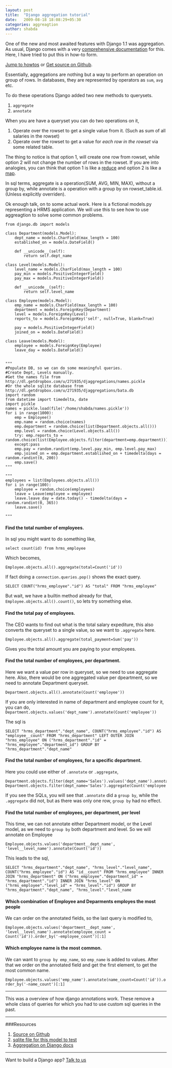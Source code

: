 ```yaml
---
layout: post
title:  "Django aggregation tutorial"
date:   2009-08-18 18:08:29+05:30
categories: aggreagtion
author: shabda
---
```

One of the new and most awaited features with Django 1.1 was aggregation. As usual,
Django comes with a very [comprehensive documentation](http://docs.djangoproject.com/en/dev/topics/db/aggregation/) for this. Here, I have tried to
put this in how-to form.

<a href="#howtos">Jump to howtos</a> or <a href="http://github.com/agiliq/Shiny-New-Django-1.1/tree/master">Get source on Github</a>.

Essentially, aggregations are nothing but a way to perform an operation on group of rows. In databases,
they are represented by operators as `sum`, `avg` etc.

To do these operations Django added two new methods to querysets.

1. `aggregate`
2. `annotate`

When you are have a queryset you can do two operations on it,

1. Operate over the rowset to get a single value from it. (Such as sum of all salaries in the rowset)
2. Operate over the rowset to get a value for *each row in the rowset* via some related table.

The thing to notice is that option 1, will create one row from rowset, while option 2 will
not change the number of rows in the rowset. If you are into analogies, you can think that
option 1 is like a [reduce](http://docs.python.org/library/functions.html#reduce) and option 2 is like a [map](http://docs.python.org/library/functions.html#map).

In sql terms, aggregate is a operation(SUM, AVG, MIN, MAX), without a group by,
while annotate is a operation with a group by on rowset_table.id. (Unless explicitly overriden).

<a name="howtos" ></a>

Ok enough talk, on to some actual work. Here is a fictional models.py representing
a HRMS application. We will use this to see how to use aggreagtion to solve
some common problems.

    from django.db import models

    class Department(models.Model):
        dept_name = models.CharField(max_length = 100)
        established_on = models.DateField()

        def __unicode__(self):
            return self.dept_name

    class Level(models.Model):
        level_name = models.CharField(max_length = 100)
        pay_min = models.PositiveIntegerField()
        pay_max = models.PositiveIntegerField()

        def __unicode__(self):
            return self.level_name

    class Employee(models.Model):
        emp_name = models.CharField(max_length = 100)
        department = models.ForeignKey(Department)
        level = models.ForeignKey(Level)
        reports_to = models.ForeignKey('self', null=True, blank=True)

        pay = models.PositiveIntegerField()
        joined_on = models.DateField()

    class Leave(models.Model):
        employee = models.ForeignKey(Employee)
        leave_day = models.DateField()


    """
    #Populate DB, so we can do some meaningful queries.
    #Create Dept, Levels manually.
    #Get the names file from http://dl.getdropbox.com/u/271935/djaggregations/names.pickle
    #Or the whole sqlite database from http://dl.getdropbox.com/u/271935/djaggregations/bata.db
    import random
    from datetime import timedelta, date
    import pickle
    names = pickle.load(file('/home/shabda/names.pickle'))
    for i in range(1000):
        emp = Employee()
        emp.name = random.choice(names)
        emp.department = random.choice(list(Department.objects.all()))
        emp.level = random.choice(Level.objects.all())
        try: emp.reports_to = random.choice(list(Employee.objects.filter(department=emp.department)))
        except:pass
        emp.pay = random.randint(emp.level.pay_min, emp.level.pay_max)
        emp.joined_on = emp.department.established_on + timedelta(days = random.randint(0, 200))
        emp.save()
    """

    """
    employees = list(Employees.objects.all())
    for i in range(100):
        employee = random.choice(employees)
        leave = Leave(employee = employee)
        leave.leave_day = date.today() - timedelta(days = random.randint(0, 365))
        leave.save()

    """


#### Find the total number of employees.

In sql you might want to do something like,

`select count(id) from hrms_employee`

Which becomes,

`Employee.objects.all().aggregate(total=Count('id'))`

If fact doing a `connection.queries.pop()` shows the exact query.

`SELECT COUNT("hrms_employee"."id") AS "total" FROM "hrms_employee"`

But wait, we have a builtin method already for that, `Employee.objects.all().count()`, so lets try something else.

#### Find the total pay of employees.

The CEO wants to find out what is the total salary expediture, this also converts
the queryset to a single value, so we want to `.aggregate` here.

`Employee.objects.all().aggregate(total_payment=Sum('pay'))`

Gives you the total amount you are paying to your employees.

#### Find the total number of employees, per department.

Here we want a value per row in queryset, so we need to use aggregate here. Also,
there would be one aggregated value per dpeartment, so we need to annotate Department
queryset.

`Department.objects.all().annotate(Count('employee'))`

If you are only interested in name of department and employee count for it, you can do,
`Department.objects.values('dept_name').annotate(Count('employee'))`

The sql is

    SELECT "hrms_department"."dept_name", COUNT("hrms_employee"."id") AS "employee__count" FROM "hrms_department" LEFT OUTER JOIN "hrms_employee" ON ("hrms_department"."id" = "hrms_employee"."department_id") GROUP BY "hrms_department"."dept_name"

#### Find the total number of employees, for a specific department.

Here you could use either of `.annotate` or `.aggregate`,

    Department.objects.filter(dept_name='Sales').values('dept_name').annotate(Count('employee'))
    Department.objects.filter(dept_name='Sales').aggregate(Count('employee'))

If you see the SQLs, you will see that `.annotate` did a `group by`, while the `.aggregate`
did not, but as there was only one row, `group by` had no effect.

#### Find the total number of employees, per department, per level

This time, we can not annotate either Department model, or the Level model, as we
need to `group by` both department and level. So we will annotate on Employee

    Employee.objects.values('department__dept_name', 'level__level_name').annotate(Count('id'))

This leads to the sql,

    SELECT "hrms_department"."dept_name", "hrms_level"."level_name", COUNT("hrms_employee"."id") AS "id__count" FROM "hrms_employee" INNER JOIN "hrms_department" ON ("hrms_employee"."department_id" = "hrms_department"."id") INNER JOIN "hrms_level" ON ("hrms_employee"."level_id" = "hrms_level"."id") GROUP BY "hrms_department"."dept_name", "hrms_level"."level_name

#### Which combination of Employee and Deparments employes the most people

We can order on the annotated fields, so the last query is modified to,

    Employee.objects.values('department__dept_name', 'level__level_name').annotate(employee_count = Count('id')).order_by('-employee_count')[:1]

#### Which employee name is the most common.

We can want to `group by emp_name`, so `emp_name` is added to values. After that we order on the annotated field
and get the first element, to get the most common name.

`Employee.objects.values('emp_name').annotate(name_count=Count('id')).order_by('-name_count')[:1]`


------------
This was a overview of how django annotations work. These remove a whole class of queries for which
you had to use custom sql queries in the past.

-----------
###Resources

1. [Source on Github](http://github.com/agiliq/Shiny-New-Django-1.1/tree/master)
2. [sqlite file for this model to test](http://dl.getdropbox.com/u/271935/djaggregations/bata.db)
3. [Aggregation on Django docs](http://docs.djangoproject.com/en/dev/topics/db/aggregation/)

--------------------
Want to build a Django app? [Talk to us](http://www.agiliq.com/contact/)



